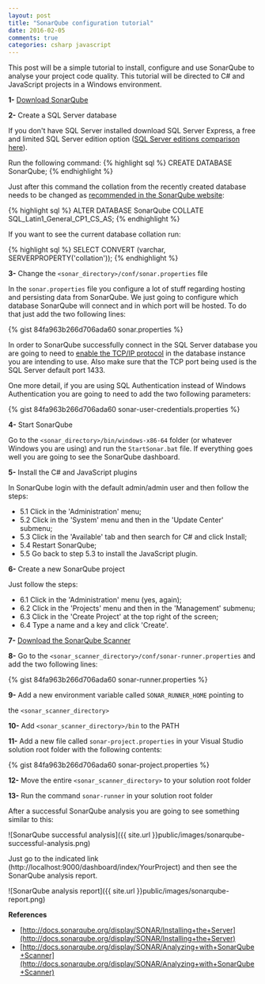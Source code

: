 ```yaml
---
layout: post
title: "SonarQube configuration tutorial"
date: 2016-02-05
comments: true
categories: csharp javascript
---
```


This post will be a simple tutorial to install, configure and use SonarQube to analyse your project code quality. This tutorial will be directed to C# and JavaScript projects in a Windows environment.

**1-** [Download SonarQube](http://www.sonarqube.org/downloads/)

**2-** Create a SQL Server database

<p class="message">
  If you don't have SQL Server installed download SQL Server Express, a
  free and limited SQL Server edition option (<a href="https://www.microsoft.com/en-us/server-cloud/products/sql-server-editions/overview.aspx">SQL Server editions comparison here</a>).
</p>

Run the following command:
{% highlight sql %}
CREATE DATABASE SonarQube;
{% endhighlight %}

Just after this command the collation from the recently created database needs to be changed as [recommended in the SonarQube website](http://docs.sonarqube.org/display/SONAR/Installing+the+Server#InstallingtheServer-installingDatabaseInstallingtheDatabase):

{% highlight sql %}
ALTER DATABASE SonarQube COLLATE SQL_Latin1_General_CP1_CS_AS;
{% endhighlight %}

If you want to see the current database collation run:

{% highlight sql %}
SELECT CONVERT (varchar, SERVERPROPERTY('collation'));
{% endhighlight %}

**3-** Change the ``<sonar_directory>/conf/sonar.properties`` file

In the ``sonar.properties`` file you configure a lot of stuff regarding hosting and persisting data from SonarQube. We just going to configure which database SonarQube will connect and in which port will be hosted.
To do that just add the two following lines:

{% gist 84fa963b266d706ada60 sonar.properties %}

In order to SonarQube successfully connect in the SQL Server database you are going to need to [enable the TCP/IP protocol](https://technet.microsoft.com/en-us/library/hh231672(v=sql.110).aspx) in the database instance you are intending to use. Also make sure that the TCP port being used is the SQL Server default port 1433.

One more detail, if you are using SQL Authentication instead of Windows Authentication you are going to need to add the two following parameters:

{% gist 84fa963b266d706ada60 sonar-user-credentials.properties %}

**4-** Start SonarQube

Go to the ``<sonar_directory>/bin/windows-x86-64`` folder (or whatever Windows you are using) and run the ``StartSonar.bat`` file.
If everything goes well you are going to see the SonarQube dashboard.

**5-** Install the C# and JavaScript plugins

In SonarQube login with the default admin/admin user and then follow the steps:

- 5.1 Click in the 'Administration' menu;
- 5.2 Click in the 'System' menu and then in the 'Update Center' submenu;
- 5.3 Click in the 'Available' tab and then search for C# and click Install;
- 5.4 Restart SonarQube;
- 5.5 Go back to step 5.3 to install the JavaScript plugin.

**6-** Create a new SonarQube project

Just follow the steps:

- 6.1 Click in the 'Administration' menu (yes, again);
- 6.2 Click in the 'Projects' menu and then in the 'Management' submenu;
- 6.3 Click in the 'Create Project' at the top right of the screen;
- 6.4 Type a name and a key and click 'Create'.

**7-** [Download the SonarQube Scanner](http://docs.sonarqube.org/display/SONAR/Analyzing+with+SonarQube+Scanner)

**8-** Go to the ``<sonar_scanner_directory>/conf/sonar-runner.properties`` and add the two following lines:

{% gist 84fa963b266d706ada60 sonar-runner.properties %}

**9-** Add a new environment variable called ``SONAR_RUNNER_HOME`` pointing to

the ``<sonar_scanner_directory>``

**10-** Add ``<sonar_scanner_directory>/bin`` to the PATH

**11-** Add a new file called ``sonar-project.properties`` in your Visual Studio solution root folder with the following contents:

{% gist 84fa963b266d706ada60 sonar-project.properties %}

**12-** Move the entire ``<sonar_scanner_directory>`` to your solution root folder

**13-** Run the command ``sonar-runner`` in your solution root folder

After a successful SonarQube analysis you are going to see something similar to this:

![SonarQube successful analysis]({{ site.url }}public/images/sonarqube-successful-analysis.png)

Just go to the indicated link (http://localhost:9000/dashboard/index/YourProject) and then see the SonarQube analysis report.

![SonarQube analysis report]({{ site.url }}public/images/sonarqube-report.png)

**References**

- [http://docs.sonarqube.org/display/SONAR/Installing+the+Server](http://docs.sonarqube.org/display/SONAR/Installing+the+Server)
- [http://docs.sonarqube.org/display/SONAR/Analyzing+with+SonarQube+Scanner](http://docs.sonarqube.org/display/SONAR/Analyzing+with+SonarQube+Scanner)
